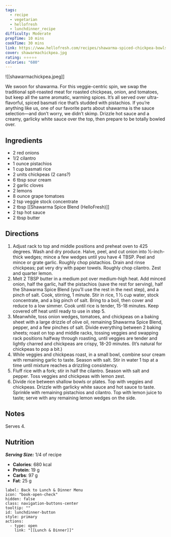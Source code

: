 ```yaml
---
tags:
  - recipe
  - vegetarian
  - hellofresh
  - lunchdinner_recipe
difficulty: Moderate
prepTime: 10 mins
cookTime: 30 mins
link: https://www.hellofresh.com/recipes/shawarma-spiced-chickpea-bowls-62e960bb6edaabc92100cd07
cover: shawarmachickpea.jpg
rating: ⭐️⭐️⭐️⭐️⭐️
calories: "680"
---
```


![[shawarmachickpea.jpeg]]

We swoon for shawarma. For this veggie-centric spin, we swap the traditional spit-roasted meat for roasted chickpeas, onion, and tomatoes, but keep all the same aromatic, warming spices. It’s all served over ultra-flavorful, spiced basmati rice that’s studded with pistachios. If you’re anything like us, one of our favorite parts about shawarma is the sauce selection—and don’t worry, we didn’t skimp. Drizzle hot sauce and a creamy, garlicky white sauce over the top, then prepare to be totally bowled over.

## Ingredients
- 2 red onions
- 1/2 cilantro
- 1 ounce pistachios
- 1 cup basmati rice
- 2 units chickpeas (2 cans?)
- 6 tbsp sour cream
- 2 garlic cloves
- 2 lemons
- 8 ounce grape tomatoes
- 2 tsp veggie stock concentrate
- 2 tbsp [[Shawarma Spice Blend (HelloFresh)]]
- 2 tsp hot sauce
- 2 tbsp butter


## Directions
1. Adjust rack to top and middle positions and preheat oven to 425 degrees. Wash and dry produce. Halve, peel, and cut onion into 1⁄2-inch-thick wedges; mince a few wedges until you have 4 TBSP. Peel and mince or grate garlic. Roughly chop pistachios. Drain and rinse chickpeas; pat very dry with paper towels. Roughly chop cilantro. Zest and quarter lemon.
2. Melt 2 TBSP butter in a medium pot over medium-high heat. Add minced onion, half the garlic, half the pistachios (save the rest for serving), half the Shawarma Spice Blend (you’ll use the rest in the next step), and a pinch of salt. Cook, stirring, 1 minute. Stir in rice, 1 1⁄2 cup water, stock concentrate, and a big pinch of salt. Bring to a boil, then cover and reduce to a low simmer. Cook until rice is tender, 15-18 minutes. Keep covered off heat until ready to use in step 5.
3. Meanwhile, toss onion wedges, tomatoes, and chickpeas on a baking sheet with a large drizzle of olive oil, remaining Shawarma Spice Blend, pepper, and a few pinches of salt. Divide everything between 2 baking sheets; roast on top and middle racks, tossing veggies and swapping rack positions halfway through roasting, until veggies are tender and lightly charred and chickpeas are crispy, 18-20 minutes. (It’s natural for chickpeas to pop a bit.)
4. While veggies and chickpeas roast, in a small bowl, combine sour cream with remaining garlic to taste. Season with salt. Stir in water 1 tsp at a time until mixture reaches a drizzling consistency.
5. Fluff rice with a fork; stir in half the cilantro. Season with salt and pepper. Toss veggies and chickpeas with lemon zest.
6. Divide rice between shallow bowls or plates. Top with veggies and chickpeas. Drizzle with garlicky white sauce and hot sauce to taste. Sprinkle with remaining pistachios and cilantro. Top with lemon juice to taste; serve with any remaining lemon wedges on the side.


## Notes
Serves 4.

## Nutrition
***Serving Size:*** 1/4 of recipe
- **Calories**: 680 kcal
- **Protein**: 19 g
- **Carbs**: 97 g
- **Fat**: 25 g


```meta-bind-button
label: Back to Lunch & Dinner Menu
icon: "book-open-check"
hidden: false
class: navigation-buttons-center
tooltip: ""
id: lunchdinner-button
style: primary
actions:
  - type: open
    link: "[[Lunch & Dinner]]"

```
 
